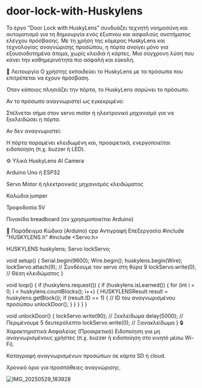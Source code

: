 # door-lock-with-Huskylens

Το έργο "Door Lock with HuskyLens" συνδυάζει τεχνητή νοημοσύνη και αυτοματισμό για τη δημιουργία ενός έξυπνου και ασφαλούς συστήματος ελέγχου πρόσβασης. Με τη χρήση της κάμερας HuskyLens και τεχνολογίας αναγνώρισης προσώπου, η πόρτα ανοίγει μόνο για εξουσιοδοτημένα άτομα, χωρίς κλειδιά ή κάρτες. Μια σύγχρονη λύση που κάνει την καθημερινότητα πιο ασφαλή και εύκολη.

🧠 Λειτουργία
Ο χρήστης εκπαιδεύει το HuskyLens με τα πρόσωπα που επιτρέπεται να έχουν πρόσβαση.

Όταν κάποιος πλησιάζει την πόρτα, το HuskyLens σαρώνει το πρόσωπο.

Αν το πρόσωπο αναγνωριστεί ως εγκεκριμένο:

Στέλνεται σήμα στον servo motor ή ηλεκτρονικό μηχανισμό για να ξεκλειδώσει η πόρτα.

Αν δεν αναγνωριστεί:

Η πόρτα παραμένει κλειδωμένη και, προαιρετικά, ενεργοποιείται ειδοποίηση (π.χ. buzzer ή LED).

⚙️ Υλικά
HuskyLens AI Camera

Arduino Uno ή ESP32

Servo Motor ή ηλεκτρονικός μηχανισμός κλειδώματος

Καλώδια jumper

Τροφοδοσία 5V

Πινακίδα breadboard (αν χρησιμοποιείται Arduino)

🧾 Παράδειγμα Κώδικα (Arduino)
cpp
Αντιγραφή
Επεξεργασία
#include "HUSKYLENS.h"
#include <Servo.h>

HUSKYLENS huskylens;
Servo lockServo;

void setup() {
  Serial.begin(9600);
  Wire.begin();
  huskylens.begin(Wire);
  lockServo.attach(9); // Συνδέουμε τον servo στη θύρα 9
  lockServo.write(0);  // Θέση κλειδώματος
}

void loop() {
  if (huskylens.request()) {
    if (huskylens.isLearned()) {
      for (int i = 0; i < huskylens.countBlocks(); i++) {
        HUSKYLENSResult result = huskylens.getBlock(i);
        if (result.ID == 1) { // ID του αναγνωρισμένου προσώπου
          unlockDoor();
        }
      }
    }
  }
}

void unlockDoor() {
  lockServo.write(90); // Ξεκλείδωμα
  delay(5000);         // Περιμένουμε 5 δευτερόλεπτα
  lockServo.write(0);  // Ξανακλείδωμα
}
🔒 Χαρακτηριστικά Ασφαλείας (Προαιρετικά)
Ειδοποίηση για μη αναγνωρισμένους χρήστες (π.χ. buzzer ή ειδοποίηση στο κινητό μέσω Wi-Fi).

Καταγραφή αναγνωρισμένων προσώπων σε κάρτα SD ή cloud.

Χρονικό όριο για προσπάθειες αναγνώρισης.

![IMG_20250529_183928](https://github.com/user-attachments/assets/9c7b3f53-57ba-468e-afb7-d5571bf9822a)


